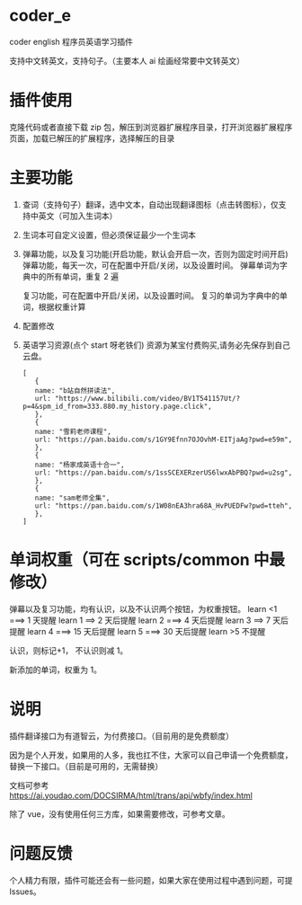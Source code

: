 # coder_e

coder english 程序员英语学习插件

支持中文转英文，支持句子。（主要本人 ai 绘画经常要中文转英文）

# 插件使用

克隆代码或者直接下载 zip 包，解压到浏览器扩展程序目录，打开浏览器扩展程序页面，加载已解压的扩展程序，选择解压的目录

# 主要功能

1. 查词（支持句子）翻译，选中文本，自动出现翻译图标（点击转图标），仅支持中英文（可加入生词本）
2. 生词本可自定义设置，但必须保证最少一个生词本
3. 弹幕功能，以及复习功能(开启功能，默认会开启一次，否则为固定时间开启)
   弹幕功能，每天一次，可在配置中开启/关闭，以及设置时间。
   弹幕单词为字典中的所有单词，重复 2 遍

   复习功能，可在配置中开启/关闭，以及设置时间。
   复习的单词为字典中的单词，根据权重计算

4. 配置修改
5. 英语学习资源(点个 start 呀老铁们)
   资源为某宝付费购买,请务必先保存到自己云盘。

   ```
   [
      {
      name: "b站自然拼读法",
      url: "https://www.bilibili.com/video/BV1T541157Ut/?p=4&spm_id_from=333.880.my_history.page.click",
      },
      {
      name: "雪莉老师课程",
      url: "https://pan.baidu.com/s/1GY9Efnn7OJOvhM-EITjaAg?pwd=e59m",
      },
      {
      name: "杨家成英语十合一",
      url: "https://pan.baidu.com/s/1ssSCEXERzerUS6lwxAbPBQ?pwd=u2sg",
      },
      {
      name: "sam老师全集",
      url: "https://pan.baidu.com/s/1W08nEA3hra68A_HvPUEDFw?pwd=tteh",
      },
   ]

   ```

# 单词权重（可在 scripts/common 中最修改）

弹幕以及复习功能，均有认识，以及不认识两个按钮，为权重按钮。
learn <1 ===> 1 天提醒
learn 1 ==> 2 天后提醒
learn 2 ===> 4 天后提醒
learn 3 ==> 7 天后提醒
learn 4 ===> 15 天后提醒
learn 5 ===> 30 天后提醒
learn >5 不提醒

认识，则标记+1， 不认识则减 1。

新添加的单词，权重为 1。

# 说明

插件翻译接口为有道智云，为付费接口。（目前用的是免费额度）

因为是个人开发，如果用的人多，我也扛不住，大家可以自己申请一个免费额度，替换一下接口。（目前是可用的，无需替换）

文档可参考 https://ai.youdao.com/DOCSIRMA/html/trans/api/wbfy/index.html

除了 vue，没有使用任何三方库，如果需要修改，可参考文章。

# 问题反馈

个人精力有限，插件可能还会有一些问题，如果大家在使用过程中遇到问题，可提 Issues。
